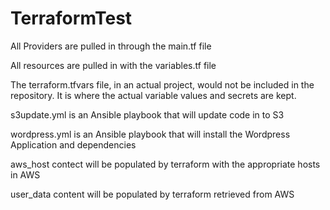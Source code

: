 # TerraformTest
 
 All Providers are pulled in through the main.tf file  
   
 All resources are pulled in with the variables.tf file  
   
 The terraform.tfvars file, in an actual project, would not be included in the repository.  It is where the actual variable values and secrets are kept.  
   
 s3update.yml is an Ansible playbook that will update code in to S3  
   
 wordpress.yml is an Ansible playbook that will install the Wordpress Application and dependencies  
   
 aws_host contect will be populated by terraform with the appropriate hosts in AWS  
   
 user_data content will be populated by terraform retrieved from AWS  
 
